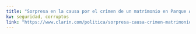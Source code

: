 ```yaml
---
title: "Sorpresa en la causa por el crimen de un matrimonio en Parque Avellaneda: detuvieron a dos policías de la Ciudad - 16/07/2019 - Clarín.com"
kw: seguridad, corruptos
link: "https://www.clarin.com/politica/sorpresa-causa-crimen-matrimonio-parque-avellaneda-detuvieron-policias-ciudad_0_jaML2z3Vv.html"
---
```


